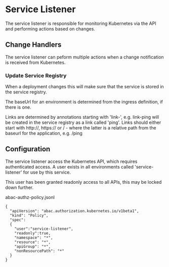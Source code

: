 # Service Listener

The service listener is responsible for monitoring Kubernetes via the API and performing actions based on changes.

## Change Handlers

The service listener can peform multiple actions when a change notification is received from Kubernetes.

### Update Service Registry

When a deployment changes this will make sure that the service is stored in the service registry.

The baseUrl for an environment is determined from the ingress definition, if there is one.

Links are determined by annotations starting with 'link-', e.g. link-ping will be created in the service registry as a link called 'ping'. Links should either start with http://, https:// or / - where the latter is a relative path from the baseurl for the application, e.g. /ping

## Configuration

The service listener access the Kubernetes API, which requires authenticated access. A user exists in all environments called 'service-listener' for use by this service.

This user has been granted readonly access to all APIs, this may be locked down further.

abac-authz-policy.jsonl

```
{
  "apiVersion": "abac.authorization.kubernetes.io/v1beta1",
  "kind": "Policy",
  "spec":
  {
    "user":"service-listener",
    "readonly":true,
    "namespace": "*",
    "resource": "*",
    "apiGroup": "*",
    "nonResourcePath": "*"
  }
}
```
